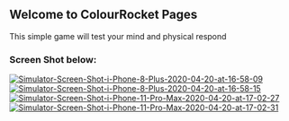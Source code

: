 ## Welcome to ColourRocket Pages

This simple game will test your mind and physical respond



### Screen Shot below:

<a href="https://ibb.co/Q6HDpqw"><img src="https://i.ibb.co/gDW4mXK/Simulator-Screen-Shot-i-Phone-8-Plus-2020-04-20-at-16-58-09.png" alt="Simulator-Screen-Shot-i-Phone-8-Plus-2020-04-20-at-16-58-09" border="0"></a>
<a href="https://ibb.co/NNjSy1x"><img src="https://i.ibb.co/Wzyt2Dn/Simulator-Screen-Shot-i-Phone-8-Plus-2020-04-20-at-16-58-15.png" alt="Simulator-Screen-Shot-i-Phone-8-Plus-2020-04-20-at-16-58-15" border="0"></a>
<a href="https://ibb.co/N7bKYFB"><img src="https://i.ibb.co/Trdthw3/Simulator-Screen-Shot-i-Phone-11-Pro-Max-2020-04-20-at-17-02-27.png" alt="Simulator-Screen-Shot-i-Phone-11-Pro-Max-2020-04-20-at-17-02-27" border="0"></a>
<a href="https://ibb.co/yWWCx6J"><img src="https://i.ibb.co/9ss0dbj/Simulator-Screen-Shot-i-Phone-11-Pro-Max-2020-04-20-at-17-02-31.png" alt="Simulator-Screen-Shot-i-Phone-11-Pro-Max-2020-04-20-at-17-02-31" border="0"></a>

